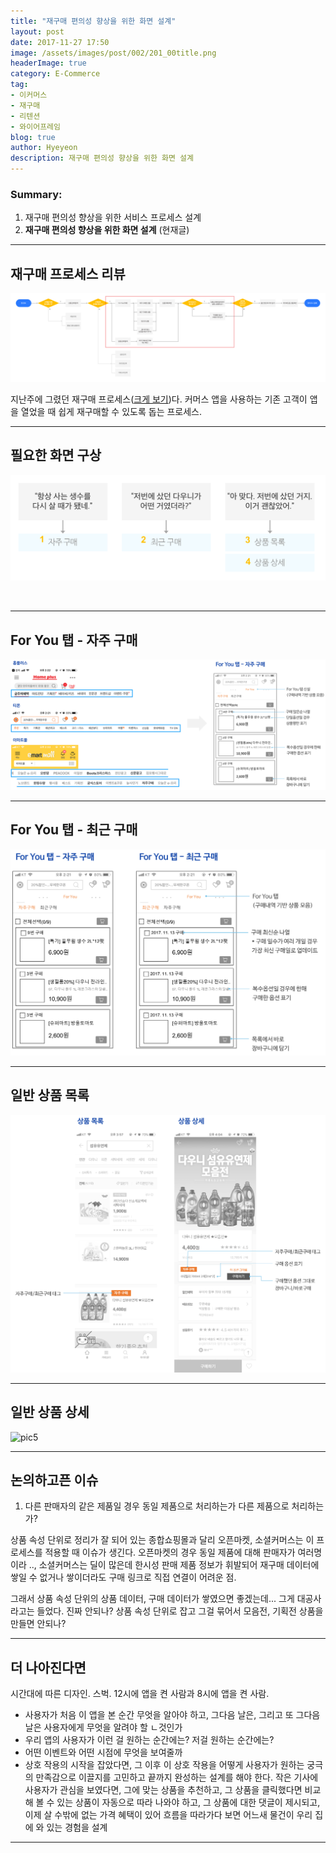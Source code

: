 ```yaml
---
title: "재구매 편의성 향상을 위한 화면 설계"
layout: post
date: 2017-11-27 17:50
image: /assets/images/post/002/201_00title.png
headerImage: true
category: E-Commerce
tag:
- 이커머스
- 재구매
- 리텐션
- 와이어프레임
blog: true
author: Hyeyeon
description: 재구매 편의성 향상을 위한 화면 설계
---
```


### Summary:

1. 재구매 편의성 향상을 위한 서비스 프로세스 설계
2. **재구매 편의성 향상을 위한 화면 설계** (현재글)

---

## 재구매 프로세스 리뷰

![pic](/assets/images/post/002/200_04_01.png)

지난주에 그렸던 재구매 프로세스([크게 보기](https://imyeonn.github.io/assets/images/post/002/200_04_01.png))다. 커머스 앱을 사용하는 기존 고객이 앱을 열었을 때 쉽게 재구매할 수 있도록 돕는 프로세스.


---

## 필요한 화면 구상

![pic](/assets/images/post/002/201_01.png)
<figcaption class="caption"></figcaption>
<br>

---

## For You 탭 - 자주 구매

![pic2](/assets/images/post/002/201_02.png)
<br>

---

## For You 탭 - 최근 구매

![pic3](/assets/images/post/002/201_03.png)
<br>

---

## 일반 상품 목록

![pic4](/assets/images/post/002/201_04.png)
<br>

---

## 일반 상품 상세

![pic5](/assets/images/post/002/201_05.png)
<br>

---

## 논의하고픈 이슈

1. 다른 판매자의 같은 제품일 경우 동일 제품으로 처리하는가 다른 제품으로 처리하는가?

상품 속성 단위로 정리가 잘 되어 있는 종합쇼핑몰과 달리 오픈마켓, 소셜커머스는 이 프로세스를 적용할 때 이슈가 생긴다. 오픈마켓의 경우 동일 제품에 대해 판매자가 여러명이라 .., 소셜커머스는 딜이 많은데 한시성 판매 제품 정보가 휘발되어 재구매 데이터에 쌓일 수 없거나 쌓이더라도 구매 링크로 직접 연결이 어려운 점.

그래서 상품 속성 단위의 상품 데이터, 구매 데이터가 쌓였으면 좋겠는데... 그게 대공사라고는 들었다. 진짜 안되나? 상품 속성 단위로 잡고 그걸 묶어서 모음전, 기획전 상품을 만들면 안되나?

---

## 더 나아진다면

시간대에 따른 디자인. 스벅. 12시에 앱을 켠 사람과 8시에 앱을 켠 사람.
- 사용자가 처음 이 앱을 본 순간 무엇을 알아야 하고, 그다음 날은, 그리고 또 그다음 날은 사용자에게 무엇을 알려야 할 ㄴ것인가
- 우리 앱의 사용자가 이런 걸 원하는 순간에는? 저걸 원하는 순간에는?
- 어떤 이벤트와 어떤 시점에 무엇을 보여줄까
- 상호 작용의 시작을 잡았다면, 그 이후 이 상호 작용을 어떻게 사용자가 원하는 궁극의 만족감으로 이끌지를 고민하고 끝까지 완성하는 설계를 해야 한다. 작은 기사에 사용자가 관심을 보였다면, 그에 맞는 상품을 추천하고, 그 상품을 클릭했다면 비교해 볼 수 있는 상품이 자동으로 따라 나와야 하고, 그 상품에 대한 댓글이 제시되고, 이제 살 수밖에 없는 가격 혜택이 있어 흐름을 따라가다 보면 어느새 물건이 우리 집에 와 있는 경험을 설계

---
